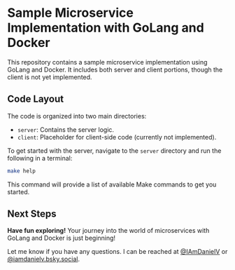 # Sample Microservice Implementation with GoLang and Docker

This repository contains a sample microservice implementation using GoLang and Docker. It includes both server and client portions, though the client is not yet implemented.

## Code Layout

The code is organized into two main directories:

- `server`: Contains the server logic.
- `client`: Placeholder for client-side code (currently not implemented).

To get started with the server, navigate to the `server` directory and run the following in a terminal:

```sh
make help
```

This command will provide a list of available Make commands to get you started.

## Next Steps

**Have fun exploring!** Your journey into the world of microservices with GoLang and Docker is just beginning!

Let me know if you have any questions. I can be reached at [@IAmDanielV](https://twitter.com/IAmDanielV) or [@iamdanielv.bsky.social](https://bsky.app/profile/iamdanielv.bsky.social).

